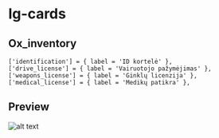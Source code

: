 # Ig-cards

## Ox_inventory

	['identification'] = { label = 'ID kortelė' },
	['drive_license'] = { label = 'Vairuotojo pažymėjimas' },
	['weapons_license'] = { label = 'Ginklų licenzija' },
	['medical_license'] = { label = 'Medikų patikra' },

## Preview

![alt text](https://cdn.discordapp.com/attachments/1061400204672258149/1075497122977300490/image.png)
